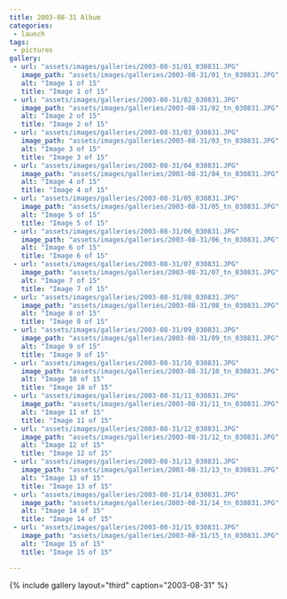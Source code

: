 ```yaml
---
title: 2003-08-31 Album
categories:
 - launch
tags:
 - pictures
gallery:
 - url: "assets/images/galleries/2003-08-31/01_030831.JPG"
   image_path: "assets/images/galleries/2003-08-31/01_tn_030831.JPG"
   alt: "Image 1 of 15"
   title: "Image 1 of 15"
 - url: "assets/images/galleries/2003-08-31/02_030831.JPG"
   image_path: "assets/images/galleries/2003-08-31/02_tn_030831.JPG"
   alt: "Image 2 of 15"
   title: "Image 2 of 15"
 - url: "assets/images/galleries/2003-08-31/03_030831.JPG"
   image_path: "assets/images/galleries/2003-08-31/03_tn_030831.JPG"
   alt: "Image 3 of 15"
   title: "Image 3 of 15"
 - url: "assets/images/galleries/2003-08-31/04_030831.JPG"
   image_path: "assets/images/galleries/2003-08-31/04_tn_030831.JPG"
   alt: "Image 4 of 15"
   title: "Image 4 of 15"
 - url: "assets/images/galleries/2003-08-31/05_030831.JPG"
   image_path: "assets/images/galleries/2003-08-31/05_tn_030831.JPG"
   alt: "Image 5 of 15"
   title: "Image 5 of 15"
 - url: "assets/images/galleries/2003-08-31/06_030831.JPG"
   image_path: "assets/images/galleries/2003-08-31/06_tn_030831.JPG"
   alt: "Image 6 of 15"
   title: "Image 6 of 15"
 - url: "assets/images/galleries/2003-08-31/07_030831.JPG"
   image_path: "assets/images/galleries/2003-08-31/07_tn_030831.JPG"
   alt: "Image 7 of 15"
   title: "Image 7 of 15"
 - url: "assets/images/galleries/2003-08-31/08_030831.JPG"
   image_path: "assets/images/galleries/2003-08-31/08_tn_030831.JPG"
   alt: "Image 8 of 15"
   title: "Image 8 of 15"
 - url: "assets/images/galleries/2003-08-31/09_030831.JPG"
   image_path: "assets/images/galleries/2003-08-31/09_tn_030831.JPG"
   alt: "Image 9 of 15"
   title: "Image 9 of 15"
 - url: "assets/images/galleries/2003-08-31/10_030831.JPG"
   image_path: "assets/images/galleries/2003-08-31/10_tn_030831.JPG"
   alt: "Image 10 of 15"
   title: "Image 10 of 15"
 - url: "assets/images/galleries/2003-08-31/11_030831.JPG"
   image_path: "assets/images/galleries/2003-08-31/11_tn_030831.JPG"
   alt: "Image 11 of 15"
   title: "Image 11 of 15"
 - url: "assets/images/galleries/2003-08-31/12_030831.JPG"
   image_path: "assets/images/galleries/2003-08-31/12_tn_030831.JPG"
   alt: "Image 12 of 15"
   title: "Image 12 of 15"
 - url: "assets/images/galleries/2003-08-31/13_030831.JPG"
   image_path: "assets/images/galleries/2003-08-31/13_tn_030831.JPG"
   alt: "Image 13 of 15"
   title: "Image 13 of 15"
 - url: "assets/images/galleries/2003-08-31/14_030831.JPG"
   image_path: "assets/images/galleries/2003-08-31/14_tn_030831.JPG"
   alt: "Image 14 of 15"
   title: "Image 14 of 15"
 - url: "assets/images/galleries/2003-08-31/15_030831.JPG"
   image_path: "assets/images/galleries/2003-08-31/15_tn_030831.JPG"
   alt: "Image 15 of 15"
   title: "Image 15 of 15"

---
```


{% include gallery layout="third" caption="2003-08-31" %}
